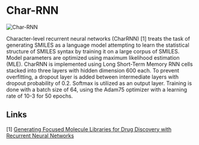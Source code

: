 # Char-RNN

![Char-RNN](../../images/CharRNN.png)

Character-level recurrent neural networks (CharRNN) [1] treats the task of generating SMILES as a language model attempting to learn the statistical structure of SMILES syntax by training it on a large corpus of SMILES. Model parameters are optimized using maximum likelihood estimation (MLE). CharRNN is implemented using Long Short-Term Memory RNN cells stacked into three layers with hidden dimension 600 each. To prevent overfitting, a dropout layer is added between intermediate layers with dropout probability of 0.2. Softmax is utilized as an output layer. Training is done with a batch size of 64, using the Adam75 optimizer with a learning rate of 10-3 for 50 epochs.


## Links

[1] [Generating Focused Molecule Libraries for Drug Discovery with Recurrent Neural Networks](https://pubs.acs.org/doi/full/10.1021/acscentsci.7b00512)
